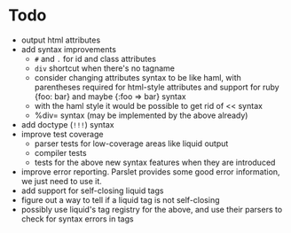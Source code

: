# Todo

- output html attributes
- add syntax improvements
    - `#` and `.` for id and class attributes
    - `div` shortcut when there's no tagname
    - consider changing attributes syntax to be like haml, with parentheses required for html-style attributes and support for ruby {foo: bar} and maybe {:foo => bar} syntax
    - with the haml style it would be possible to get rid of << syntax
    - %div= syntax (may be implemented by the above already)
- add doctype (`!!!`) syntax
- improve test coverage
    - parser tests for low-coverage areas like liquid output
    - compiler tests
    - tests for the above new syntax features when they are introduced
- improve error reporting. Parslet provides some good error information, we just need to use it.
- add support for self-closing liquid tags
- figure out a way to tell if a liquid tag is not self-closing
- possibly use liquid's tag registry for the above, and use their parsers to check for syntax errors in tags
